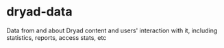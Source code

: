 dryad-data
==========

Data from and about Dryad content and users' interaction with it, including statistics, reports, access stats, etc
